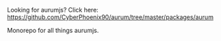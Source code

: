 Looking for aurumjs? Click here: https://github.com/CyberPhoenix90/aurum/tree/master/packages/aurum

Monorepo for all things aurumjs.
